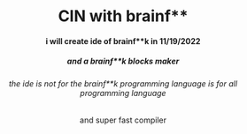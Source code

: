 <div align="center">
  <h1>CIN with brainf**</h1>
  <h4>i will create ide of brainf**k in 11/19/2022</h4>
  <h5>and a brainf**k blocks maker</h5>
  <h6>the ide is not for the brainf**k programming language is for all programming language</h6>
  <h7>and super fast compiler</h7>
</div>

